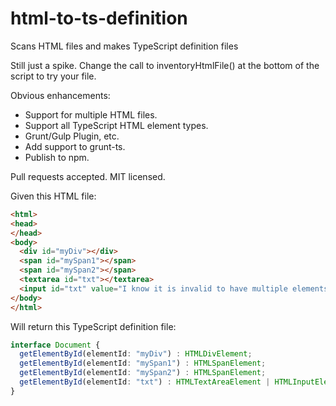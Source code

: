 # html-to-ts-definition
Scans HTML files and makes TypeScript definition files

Still just a spike.  Change the call to inventoryHtmlFile() at the bottom of the script to try your file.

Obvious enhancements:
  * Support for multiple HTML files.
  * Support all TypeScript HTML element types.
  * Grunt/Gulp Plugin, etc.
  * Add support to grunt-ts.
  * Publish to npm.

Pull requests accepted.  MIT licensed.

Given this HTML file:
```html
<html>
<head>
</head>
<body>
  <div id="myDiv"></div>
  <span id="mySpan1"></span>
  <span id="mySpan2"></span>
  <textarea id="txt"></textarea>
  <input id="txt" value="I know it is invalid to have multiple elements with the same ID.  This is to simulate future support for multiple files." />
</body>
</html>
```

Will return this TypeScript definition file:
```typescript
interface Document {
  getElementById(elementId: "myDiv") : HTMLDivElement;
  getElementById(elementId: "mySpan1") : HTMLSpanElement;
  getElementById(elementId: "mySpan2") : HTMLSpanElement;
  getElementById(elementId: "txt") : HTMLTextAreaElement | HTMLInputElement;
}
```
